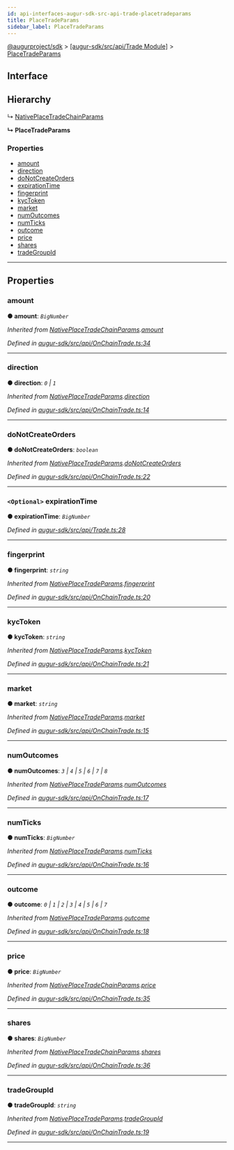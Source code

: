 ```yaml
---
id: api-interfaces-augur-sdk-src-api-trade-placetradeparams
title: PlaceTradeParams
sidebar_label: PlaceTradeParams
---
```


[@augurproject/sdk](api-readme.md) > [[augur-sdk/src/api/Trade Module]](api-modules-augur-sdk-src-api-trade-module.md) > [PlaceTradeParams](api-interfaces-augur-sdk-src-api-trade-placetradeparams.md)

## Interface

## Hierarchy

↳  [NativePlaceTradeChainParams](api-interfaces-augur-sdk-src-api-onchaintrade-nativeplacetradechainparams.md)

**↳ PlaceTradeParams**

### Properties

* [amount](api-interfaces-augur-sdk-src-api-trade-placetradeparams.md#amount)
* [direction](api-interfaces-augur-sdk-src-api-trade-placetradeparams.md#direction)
* [doNotCreateOrders](api-interfaces-augur-sdk-src-api-trade-placetradeparams.md#donotcreateorders)
* [expirationTime](api-interfaces-augur-sdk-src-api-trade-placetradeparams.md#expirationtime)
* [fingerprint](api-interfaces-augur-sdk-src-api-trade-placetradeparams.md#fingerprint)
* [kycToken](api-interfaces-augur-sdk-src-api-trade-placetradeparams.md#kyctoken)
* [market](api-interfaces-augur-sdk-src-api-trade-placetradeparams.md#market)
* [numOutcomes](api-interfaces-augur-sdk-src-api-trade-placetradeparams.md#numoutcomes)
* [numTicks](api-interfaces-augur-sdk-src-api-trade-placetradeparams.md#numticks)
* [outcome](api-interfaces-augur-sdk-src-api-trade-placetradeparams.md#outcome)
* [price](api-interfaces-augur-sdk-src-api-trade-placetradeparams.md#price)
* [shares](api-interfaces-augur-sdk-src-api-trade-placetradeparams.md#shares)
* [tradeGroupId](api-interfaces-augur-sdk-src-api-trade-placetradeparams.md#tradegroupid)

---

## Properties

<a id="amount"></a>

###  amount

**● amount**: *`BigNumber`*

*Inherited from [NativePlaceTradeChainParams](api-interfaces-augur-sdk-src-api-onchaintrade-nativeplacetradechainparams.md).[amount](api-interfaces-augur-sdk-src-api-onchaintrade-nativeplacetradechainparams.md#amount)*

*Defined in [augur-sdk/src/api/OnChainTrade.ts:34](https://github.com/AugurProject/augur/blob/304ca83772/packages/augur-sdk/src/api/OnChainTrade.ts#L34)*

___
<a id="direction"></a>

###  direction

**● direction**: *`0` \| `1`*

*Inherited from [NativePlaceTradeParams](api-interfaces-augur-sdk-src-api-onchaintrade-nativeplacetradeparams.md).[direction](api-interfaces-augur-sdk-src-api-onchaintrade-nativeplacetradeparams.md#direction)*

*Defined in [augur-sdk/src/api/OnChainTrade.ts:14](https://github.com/AugurProject/augur/blob/304ca83772/packages/augur-sdk/src/api/OnChainTrade.ts#L14)*

___
<a id="donotcreateorders"></a>

###  doNotCreateOrders

**● doNotCreateOrders**: *`boolean`*

*Inherited from [NativePlaceTradeParams](api-interfaces-augur-sdk-src-api-onchaintrade-nativeplacetradeparams.md).[doNotCreateOrders](api-interfaces-augur-sdk-src-api-onchaintrade-nativeplacetradeparams.md#donotcreateorders)*

*Defined in [augur-sdk/src/api/OnChainTrade.ts:22](https://github.com/AugurProject/augur/blob/304ca83772/packages/augur-sdk/src/api/OnChainTrade.ts#L22)*

___
<a id="expirationtime"></a>

### `<Optional>` expirationTime

**● expirationTime**: *`BigNumber`*

*Defined in [augur-sdk/src/api/Trade.ts:28](https://github.com/AugurProject/augur/blob/304ca83772/packages/augur-sdk/src/api/Trade.ts#L28)*

___
<a id="fingerprint"></a>

###  fingerprint

**● fingerprint**: *`string`*

*Inherited from [NativePlaceTradeParams](api-interfaces-augur-sdk-src-api-onchaintrade-nativeplacetradeparams.md).[fingerprint](api-interfaces-augur-sdk-src-api-onchaintrade-nativeplacetradeparams.md#fingerprint)*

*Defined in [augur-sdk/src/api/OnChainTrade.ts:20](https://github.com/AugurProject/augur/blob/304ca83772/packages/augur-sdk/src/api/OnChainTrade.ts#L20)*

___
<a id="kyctoken"></a>

###  kycToken

**● kycToken**: *`string`*

*Inherited from [NativePlaceTradeParams](api-interfaces-augur-sdk-src-api-onchaintrade-nativeplacetradeparams.md).[kycToken](api-interfaces-augur-sdk-src-api-onchaintrade-nativeplacetradeparams.md#kyctoken)*

*Defined in [augur-sdk/src/api/OnChainTrade.ts:21](https://github.com/AugurProject/augur/blob/304ca83772/packages/augur-sdk/src/api/OnChainTrade.ts#L21)*

___
<a id="market"></a>

###  market

**● market**: *`string`*

*Inherited from [NativePlaceTradeParams](api-interfaces-augur-sdk-src-api-onchaintrade-nativeplacetradeparams.md).[market](api-interfaces-augur-sdk-src-api-onchaintrade-nativeplacetradeparams.md#market)*

*Defined in [augur-sdk/src/api/OnChainTrade.ts:15](https://github.com/AugurProject/augur/blob/304ca83772/packages/augur-sdk/src/api/OnChainTrade.ts#L15)*

___
<a id="numoutcomes"></a>

###  numOutcomes

**● numOutcomes**: *`3` \| `4` \| `5` \| `6` \| `7` \| `8`*

*Inherited from [NativePlaceTradeParams](api-interfaces-augur-sdk-src-api-onchaintrade-nativeplacetradeparams.md).[numOutcomes](api-interfaces-augur-sdk-src-api-onchaintrade-nativeplacetradeparams.md#numoutcomes)*

*Defined in [augur-sdk/src/api/OnChainTrade.ts:17](https://github.com/AugurProject/augur/blob/304ca83772/packages/augur-sdk/src/api/OnChainTrade.ts#L17)*

___
<a id="numticks"></a>

###  numTicks

**● numTicks**: *`BigNumber`*

*Inherited from [NativePlaceTradeParams](api-interfaces-augur-sdk-src-api-onchaintrade-nativeplacetradeparams.md).[numTicks](api-interfaces-augur-sdk-src-api-onchaintrade-nativeplacetradeparams.md#numticks)*

*Defined in [augur-sdk/src/api/OnChainTrade.ts:16](https://github.com/AugurProject/augur/blob/304ca83772/packages/augur-sdk/src/api/OnChainTrade.ts#L16)*

___
<a id="outcome"></a>

###  outcome

**● outcome**: *`0` \| `1` \| `2` \| `3` \| `4` \| `5` \| `6` \| `7`*

*Inherited from [NativePlaceTradeParams](api-interfaces-augur-sdk-src-api-onchaintrade-nativeplacetradeparams.md).[outcome](api-interfaces-augur-sdk-src-api-onchaintrade-nativeplacetradeparams.md#outcome)*

*Defined in [augur-sdk/src/api/OnChainTrade.ts:18](https://github.com/AugurProject/augur/blob/304ca83772/packages/augur-sdk/src/api/OnChainTrade.ts#L18)*

___
<a id="price"></a>

###  price

**● price**: *`BigNumber`*

*Inherited from [NativePlaceTradeChainParams](api-interfaces-augur-sdk-src-api-onchaintrade-nativeplacetradechainparams.md).[price](api-interfaces-augur-sdk-src-api-onchaintrade-nativeplacetradechainparams.md#price)*

*Defined in [augur-sdk/src/api/OnChainTrade.ts:35](https://github.com/AugurProject/augur/blob/304ca83772/packages/augur-sdk/src/api/OnChainTrade.ts#L35)*

___
<a id="shares"></a>

###  shares

**● shares**: *`BigNumber`*

*Inherited from [NativePlaceTradeChainParams](api-interfaces-augur-sdk-src-api-onchaintrade-nativeplacetradechainparams.md).[shares](api-interfaces-augur-sdk-src-api-onchaintrade-nativeplacetradechainparams.md#shares)*

*Defined in [augur-sdk/src/api/OnChainTrade.ts:36](https://github.com/AugurProject/augur/blob/304ca83772/packages/augur-sdk/src/api/OnChainTrade.ts#L36)*

___
<a id="tradegroupid"></a>

###  tradeGroupId

**● tradeGroupId**: *`string`*

*Inherited from [NativePlaceTradeParams](api-interfaces-augur-sdk-src-api-onchaintrade-nativeplacetradeparams.md).[tradeGroupId](api-interfaces-augur-sdk-src-api-onchaintrade-nativeplacetradeparams.md#tradegroupid)*

*Defined in [augur-sdk/src/api/OnChainTrade.ts:19](https://github.com/AugurProject/augur/blob/304ca83772/packages/augur-sdk/src/api/OnChainTrade.ts#L19)*

___

